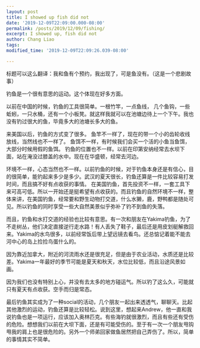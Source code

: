 ```yaml
---
layout: post
title: I showed up fish did not
date: '2019-12-09T22:09:00.000-08:00'
permalink: /posts/2019/12/09/fishing/
excerpt: I showed up, fish did not
author: Chang Liao
tags:
modified_time: '2019-12-09T22:09:26.039-08:00'

---
```


标题可以这么翻译：我和鱼有个预约，我出现了，可是鱼没有。（这是一个悲剧故事）

钓鱼是一个很有意思的运动。这个体现在好多方面。

以前在中国的时候，钓鱼的工具很简单。一根竹竿，一点鱼线， 几个鱼钩，一些蚯蚓，一只水桶，还有一个小板凳。就这样我就可以在池塘边待上一个下午。我也没有钓过很大的鱼，毕竟多大的池塘长多大的鱼。

来美国以后，钓鱼的方式变了很多。
鱼竿不一样了，现在的带一个小的齿轮收线放线，当然线也不一样了。
鱼饵不一样，有时候我们会买一个活的小鱼当鱼饵，大部分时候用假的鱼饵。
钓鱼的位置也不一样。以前在印第安纳经常去水坝下面，站在淹没过膝盖的水中。现在在华盛顿，经常去河边。

环境不一样，心态当然也不一样。以前钓鱼的时候，对于钓鱼本身还是有信心，目的很简单，能钓起来多少是多少。武汉的夏天很长，钓鱼还算是一件比较容易打发时间，而且搞不好有点收获的事情。
在美国钓鱼，首先投资不一样，一套工具下来可高可低。所以一开始还是挺希望有点收获的。而且钓鱼的自然环境不一样，整体来讲，在美国钓鱼，经常要和野生动物打交道，什么水獭，鹿，野鸭都是随处可见。所以钓鱼的同时享受一些大自然美景似乎弥补了钓不到鱼的失落。

而且，钓鱼和水打交道的经验也比较有意思。有一次和朋友在Yakima钓鱼，为了不走树丛，他们决定直接逆行走水路！有人丢失了鞋子，最后还是用皮划艇解救回来。Yakima的水鸟很多，以前经常饭后带上望远镜去看鸟。还总惦记着能不能去河中心的岛上捡捡鸟蛋什么的。

因为靠近加拿大，附近的河流雨水还是很充足，但是由于农业活动，水质还是比较差。Yakima一年最好的季节可能是夏天和秋天，水位比较低，而且沿途风景如画。

因为我们也没有特别上心，并没有去太多的地方碰运气。所以钓了这么久，可能就只有夏天有点收获。空手而归是常态。

最后钓鱼其实成为了一种social的活动，几个朋友一起出来透透气，聊聊天。比起其他激烈的运动，钓鱼还算是比较轻松。说到这里，想起来Andrew，他一直和我说钓鱼也是一项运行，应该加入奥林匹克。有些海钓就很激烈，而且有些还有受伤的危险。想想我们以前在大坝下面，还是有可能受伤的。至于有一次一个朋友甩钩甩我的肩上也是很危险的。另外一个师弟回家做鱼居然把自己弄伤了。所以，简单的事情其实不简单。